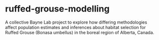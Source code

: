 # ruffed-grouse-modelling
A collective Bayne Lab project to explore how differing methodologies affect population estimates and inferences about habitat selection for Ruffed Grouse (Bonasa umbellus) in the boreal region of Alberta, Canada. 
